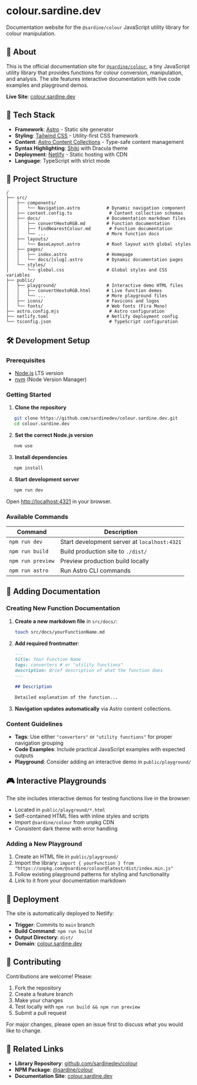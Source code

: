 # colour.sardine.dev

Documentation website for the `@sardine/colour` JavaScript utility library for colour manipulation.

## 🎨 About

This is the official documentation site for [`@sardine/colour`](https://github.com/sardinedev/colour), a tiny JavaScript utility library that provides functions for colour conversion, manipulation, and analysis. The site features interactive documentation with live code examples and playground demos.

**Live Site**: [colour.sardine.dev](https://colour.sardine.dev)

## 🚀 Tech Stack

- **Framework**: [Astro](https://astro.build) - Static site generator
- **Styling**: [Tailwind CSS](https://tailwindcss.com) - Utility-first CSS framework
- **Content**: [Astro Content Collections](https://docs.astro.build/en/guides/content-collections/) - Type-safe content management
- **Syntax Highlighting**: [Shiki](https://shiki.matsu.io) with Dracula theme
- **Deployment**: [Netlify](https://netlify.com) - Static hosting with CDN
- **Language**: TypeScript with strict mode

## 📁 Project Structure

```
/
├── src/
│   ├── components/
│   │   └── Navigation.astro          # Dynamic navigation component
│   ├── content.config.ts              # Content collection schemas
│   ├── docs/                         # Documentation markdown files
│   │   ├── convertHextoRGB.md        # Function documentation
│   │   ├── findNearestColour.md       # Function documentation
│   │   └── ...                       # More function docs
│   ├── layouts/
│   │   └── BaseLayout.astro          # Root layout with global styles
│   ├── pages/
│   │   ├── index.astro               # Homepage
│   │   └── docs/[slug].astro         # Dynamic documentation pages
│   └── styles/
│       └── global.css                # Global styles and CSS variables
├── public/
│   ├── playground/                   # Interactive demo HTML files
│   │   ├── convertHextoRGB.html      # Live function demos
│   │   └── ...                       # More playground files
│   ├── icons/                        # Favicons and logos
│   └── fonts/                        # Web fonts (Fira Mono)
├── astro.config.mjs                   # Astro configuration
├── netlify.toml                      # Netlify deployment config
└── tsconfig.json                      # TypeScript configuration
```

## 🛠️ Development Setup

### Prerequisites

- [Node.js](https://nodejs.org/) LTS version
- [nvm](https://github.com/nvm-sh/nvm) (Node Version Manager)

### Getting Started

1. **Clone the repository**

```bash
   git clone https://github.com/sardinedev/colour.sardine.dev.git
   cd colour.sardine.dev
```

2. **Set the correct Node.js version**

```bash
   nvm use
```

3. **Install dependencies**

```bash
   npm install
```

4. **Start development server**

```bash
   npm run dev
```

Open [http://localhost:4321](http://localhost:4321) in your browser.

### Available Commands

| Command           | Description                                  |
| ----------------- | -------------------------------------------- |
| `npm run dev`     | Start development server at `localhost:4321` |
| `npm run build`   | Build production site to `./dist/`           |
| `npm run preview` | Preview production build locally             |
| `npm run astro`   | Run Astro CLI commands                       |

## 📝 Adding Documentation

### Creating New Function Documentation

1. **Create a new markdown file** in `src/docs/`:

   ```bash
   touch src/docs/yourFunctionName.md
   ```

2. **Add required frontmatter**:

   ```markdown
   ---
   title: Your Function Name
   tags: converters # or "utility functions"
   description: Brief description of what the function does
   ---

   ## Description

   Detailed explanation of the function...
   ```

3. **Navigation updates automatically** via Astro content collections.

### Content Guidelines

- **Tags**: Use either `"converters"` or `"utility functions"` for proper navigation grouping
- **Code Examples**: Include practical JavaScript examples with expected outputs
- **Playground**: Consider adding an interactive demo in `public/playground/`

## 🎮 Interactive Playgrounds

The site includes interactive demos for testing functions live in the browser:

- Located in `public/playground/*.html`
- Self-contained HTML files with inline styles and scripts
- Import `@sardine/colour` from unpkg CDN
- Consistent dark theme with error handling

### Adding a New Playground

1. Create an HTML file in `public/playground/`
2. Import the library: `import { yourFunction } from "https://unpkg.com/@sardine/colour@latest/dist/index.min.js"`
3. Follow existing playground patterns for styling and functionality
4. Link to it from your documentation markdown

## 🚀 Deployment

The site is automatically deployed to Netlify:

- **Trigger**: Commits to `main` branch
- **Build Command**: `npm run build`
- **Output Directory**: `dist/`
- **Domain**: [colour.sardine.dev](https://colour.sardine.dev)

## 🤝 Contributing

Contributions are welcome! Please:

1. Fork the repository
2. Create a feature branch
3. Make your changes
4. Test locally with `npm run build && npm run preview`
5. Submit a pull request

For major changes, please open an issue first to discuss what you would like to change.

## 🔗 Related Links

- **Library Repository**: [github.com/sardinedev/colour](https://github.com/sardinedev/colour)
- **NPM Package**: [@sardine/colour](https://www.npmjs.com/package/@sardine/colour)
- **Documentation Site**: [colour.sardine.dev](https://colour.sardine.dev)
